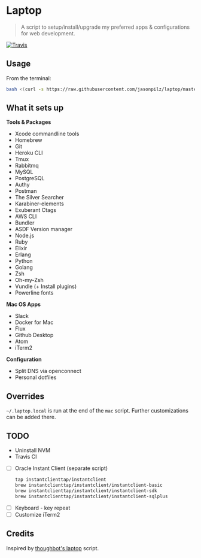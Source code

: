 # Laptop

> A script to setup/install/upgrade my preferred apps & configurations for web
development.

[![Travis](https://img.shields.io/travis/rust-lang/rust.svg?style=flat-square)](https://travis-ci.org/jasonpilz/laptop)

## Usage

From the terminal:
```sh
bash <(curl -s https://raw.githubusercontent.com/jasonpilz/laptop/master/laptop)
```

## What it sets up

**Tools & Packages**
* Xcode commandline tools
* Homebrew
* Git
* Heroku CLI
* Tmux
* Rabbitmq
* MySQL
* PostgreSQL
* Authy
* Postman
* The Silver Searcher
* Karabiner-elements
* Exuberant Ctags
* AWS CLI
* Bundler
* ASDF Version manager
* Node.js
* Ruby
* Elixir
* Erlang
* Python
* Golang
* Zsh
* Oh-my-Zsh
* Vundle (+ Install plugins)
* Powerline fonts

**Mac OS Apps**
* Slack
* Docker for Mac
* Flux
* Github Desktop
* Atom
* iTerm2

**Configuration**
* Split DNS via openconnect
* Personal dotfiles

## Overrides

`~/.laptop.local` is run at the end of the `mac` script.  Further customizations
can be added there.

## TODO

- Uninstall NVM
- Travis CI

- [ ] Oracle Instant Client (separate script)
    ```sh
    tap instantclienttap/instantclient
    brew instantclienttap/instantclient/instantclient-basic
    brew instantclienttap/instantclient/instantclient-sdk
    brew instantclienttap/instantclient/instantclient-sqlplus
    ```
- [ ] Keyboard - key repeat
- [ ] Customize iTerm2

## Credits

Inspired by [thoughbot's laptop](https://github.com/thoughtbot/laptop) script.
